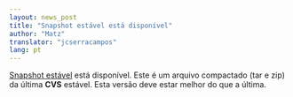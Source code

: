 ```yaml
---
layout: news_post
title: "Snapshot estável está disponível"
author: "Matz"
translator: "jcserracampos"
lang: pt
---
```


[Snapshot estável][1] está disponível. Este é um arquivo compactado (tar e zip) da
última __CVS__ estável. Esta versão deve estar melhor do que a última.


[1]: https://cache.ruby-lang.org/pub/ruby/stable-snapshot.tar.gz
